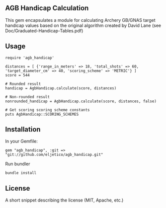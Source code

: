 ## AGB Handicap Calculation

This gem encapsulates a module for calculating Archery GB/GNAS target handicap values based on the original algorithm created by David Lane (see Doc/Graduated-Handicap-Tables.pdf)

## Usage

    require 'agb_handicap'

    distances = [ {'range_in_meters' => 18, 'total_shots' => 60, 'target_diameter_cm' => 40, 'scoring_scheme' => 'METRIC'} ]
    score = 544

    # Rounded result
    handicap = AgbHandicap.calculate(score, distances)

    # Non-rounded result
    nonrounded_handicap = AgbHandicap.calculate(score, distances, false)

    # Get scoring scoring scheme constants
    puts AgbHandicap::SCORING_SCHEMES

## Installation
In your Gemfile:

    gem "agb_handicap", :git => "git://github.com/eljetico/agb_handicap.git"

Run bundler

    bundle install

## License

A short snippet describing the license (MIT, Apache, etc.)
